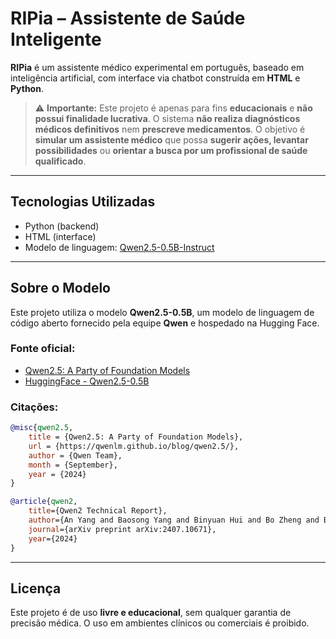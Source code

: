 # RIPia – Assistente de Saúde Inteligente

**RIPia** é um assistente médico experimental em português, baseado em inteligência artificial, com interface via chatbot construída em **HTML** e **Python**.

> ⚠️ **Importante:** Este projeto é apenas para fins **educacionais** e **não possui finalidade lucrativa**. O sistema **não realiza diagnósticos médicos definitivos** nem **prescreve medicamentos**. O objetivo é **simular um assistente médico** que possa **sugerir ações, levantar possibilidades** ou **orientar a busca por um profissional de saúde qualificado**.

---

## Tecnologias Utilizadas

- Python (backend)
- HTML (interface)
- Modelo de linguagem: [Qwen2.5-0.5B-Instruct](https://huggingface.co/Qwen/Qwen2.5-0.5B-Instruct)

---

## Sobre o Modelo

Este projeto utiliza o modelo **Qwen2.5-0.5B**, um modelo de linguagem de código aberto fornecido pela equipe **Qwen** e hospedado na Hugging Face.

### Fonte oficial:
- [Qwen2.5: A Party of Foundation Models](https://qwenlm.github.io/blog/qwen2.5/)
- [HuggingFace - Qwen2.5-0.5B](https://huggingface.co/Qwen/Qwen2.5-0.5B)

### Citações:

```bibtex
@misc{qwen2.5,
    title = {Qwen2.5: A Party of Foundation Models},
    url = {https://qwenlm.github.io/blog/qwen2.5/},
    author = {Qwen Team},
    month = {September},
    year = {2024}
}

@article{qwen2,
    title={Qwen2 Technical Report}, 
    author={An Yang and Baosong Yang and Binyuan Hui and Bo Zheng and Bowen Yu and Chang Zhou and Chengpeng Li and Chengyuan Li and Dayiheng Liu and Fei Huang and Guanting Dong and Haoran Wei and Huan Lin and Jialong Tang and Jialin Wang and Jian Yang and Jianhong Tu and Jianwei Zhang and Jianxin Ma and Jin Xu and Jingren Zhou and Jinze Bai and Jinzheng He and Junyang Lin and Kai Dang and Keming Lu and Keqin Chen and Kexin Yang and Mei Li and Mingfeng Xue and Na Ni and Pei Zhang and Peng Wang and Ru Peng and Rui Men and Ruize Gao and Runji Lin and Shijie Wang and Shuai Bai and Sinan Tan and Tianhang Zhu and Tianhao Li and Tianyu Liu and Wenbin Ge and Xiaodong Deng and Xiaohuan Zhou and Xingzhang Ren and Xinyu Zhang and Xipin Wei and Xuancheng Ren and Yang Fan and Yang Yao and Yichang Zhang and Yu Wan and Yunfei Chu and Yuqiong Liu and Zeyu Cui and Zhenru Zhang and Zhihao Fan},
    journal={arXiv preprint arXiv:2407.10671},
    year={2024}
}

```

---

## Licença

Este projeto é de uso **livre e educacional**, sem qualquer garantia de precisão médica. O uso em ambientes clínicos ou comerciais é proibido.
